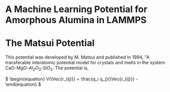 # A Machine Learning Potential for Amorphous Alumina in LAMMPS

# The Matsui Potential
This potential was developed by M. Matsui and published in 1994, "A transferable interatomic potential model for crystals and melts in the system CaO-MgO-$Al_2O_3$-$SiO_2$. The potential is,

$
\begin{equation}
    V(\Vec{r_{ij}}) = \frac{q_i q_j}{\Vec{r_{ij}}} - 
\end{equation}
$


